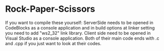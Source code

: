 # Rock-Paper-Scissors
If you want to compile these yourself:
ServerSide needs to be opened in CodeBlocks as a console application and in build options at linker setting you need to add "ws2_32" link library.
Client side need to be opened in Visual Studio as a console application.
Both of their main code ends with .c and .cpp if you just want to look at their codes.

